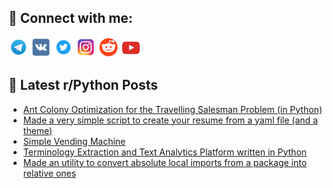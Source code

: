 ## 🔎 Connect with me:
[<img src="https://github.com/bullbesh/bullbesh/blob/main/images/Telegram.png" width="32" height="32" />](https://t.me/bullbesh)
[<img src="https://github.com/bullbesh/bullbesh/blob/main/images/VK.png" width="32" height="32" />](https://vk.com/bullbesh)
[<img src="https://github.com/bullbesh/bullbesh/blob/main/images/Twitter.png" width="32" height="32" />](https://twitter.com/bullbesh1)
[<img src="https://github.com/bullbesh/bullbesh/blob/main/images/Instagram.png" width="32" height="32" />](https://www.instagram.com/bullbesh)
[<img src="https://github.com/bullbesh/bullbesh/blob/main/images/Reddit.png" width="32" height="32" />](https://www.reddit.com/user/bullbesh)
[<img src="https://github.com/bullbesh/bullbesh/blob/main/images/YouTube.png" width="32" height="32" />](https://www.youtube.com/channel/UCtfjRs6uzgq5mfm8S06WTcg)

## 📕 Latest r/Python Posts
<!-- BLOG-POST-LIST:START -->
- [Ant Colony Optimization for the Travelling Salesman Problem &lpar;in Python&rpar;](https://www.reddit.com/r/Python/comments/x7o2q4/ant_colony_optimization_for_the_travelling/)
- [Made a very simple script to create your resume from a yaml file &lpar;and a theme&rpar;](https://www.reddit.com/r/Python/comments/x7mb2s/made_a_very_simple_script_to_create_your_resume/)
- [Simple Vending Machine](https://www.reddit.com/r/Python/comments/x7l6ya/simple_vending_machine/)
- [Terminology Extraction and Text Analytics Platform written in Python](https://www.reddit.com/r/Python/comments/x7kudf/terminology_extraction_and_text_analytics/)
- [Made an utility to convert absolute local imports from a package into relative ones](https://www.reddit.com/r/Python/comments/x7jofr/made_an_utility_to_convert_absolute_local_imports/)
<!-- BLOG-POST-LIST:END -->
